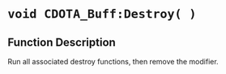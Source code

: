 # `void CDOTA_Buff:Destroy( )`
## Function Description
Run all associated destroy functions, then remove the modifier.
